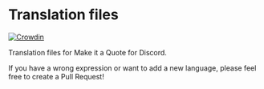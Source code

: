 # Translation files

[![Crowdin](https://badges.crowdin.net/miq4d/localized.svg)](https://miq-translate.suzuneu.com/project/miq4d)

Translation files for Make it a Quote for Discord.

If you have a wrong expression or want to add a new language, please feel free to create a Pull Request!
